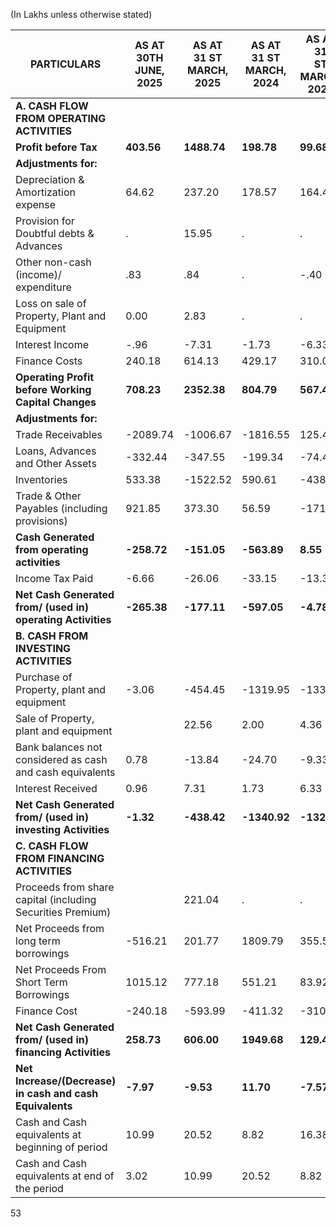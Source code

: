 (In Lakhs unless otherwise stated)

<table><thead><tr><th>PARTICULARS</th><th>AS AT<br>30TH<br>JUNE,<br>2025</th><th>AS AT<br>31 ST<br>MARCH,<br>2025</th><th>AS AT<br>31 ST<br>MARCH,<br>2024</th><th>AS AT 31<br>ST<br>MARCH,<br>2023</th></tr></thead><tbody><tr><td><strong>A. CASH FLOW FROM OPERATING ACTIVITIES</strong></td><td></td><td></td><td></td><td></td></tr><tr><td><strong>Profit before Tax</strong></td><td><strong>403.56</strong></td><td><strong>1488.74</strong></td><td><strong>198.78</strong></td><td><strong>99.68</strong></td></tr><tr><td><strong>Adjustments for:</strong></td><td></td><td></td><td></td><td></td></tr><tr><td>Depreciation & Amortization expense</td><td>64.62</td><td>237.20</td><td>178.57</td><td>164.47</td></tr><tr><td>Provision for Doubtful debts & Advances</td><td>.</td><td>15.95</td><td>.</td><td>.</td></tr><tr><td>Other non-cash (income)/ expenditure</td><td>.83</td><td>.84</td><td>.</td><td>-.40</td></tr><tr><td>Loss on sale of Property, Plant and Equipment</td><td>0.00</td><td>2.83</td><td>.</td><td>.</td></tr><tr><td>Interest Income</td><td>-.96</td><td>-7.31</td><td>-1.73</td><td>-6.33</td></tr><tr><td>Finance Costs</td><td>240.18</td><td>614.13</td><td>429.17</td><td>310.01</td></tr><tr><td><strong>Operating Profit before Working Capital Changes</strong></td><td><strong>708.23</strong></td><td><strong>2352.38</strong></td><td><strong>804.79</strong></td><td><strong>567.43</strong></td></tr><tr><td><strong>Adjustments for:</strong></td><td></td><td></td><td></td><td></td></tr><tr><td>Trade Receivables</td><td>-2089.74</td><td>-1006.67</td><td>-1816.55</td><td>125.48</td></tr><tr><td>Loans, Advances and Other Assets</td><td>-332.44</td><td>-347.55</td><td>-199.34</td><td>-74.46</td></tr><tr><td>Inventories</td><td>533.38</td><td>-1522.52</td><td>590.61</td><td>-438.68</td></tr><tr><td>Trade & Other Payables (including provisions)</td><td>921.85</td><td>373.30</td><td>56.59</td><td>-171.21</td></tr><tr><td><strong>Cash Generated from operating activities</strong></td><td><strong>-258.72</strong></td><td><strong>-151.05</strong></td><td><strong>-563.89</strong></td><td><strong>8.55</strong></td></tr><tr><td>Income Tax Paid</td><td>-6.66</td><td>-26.06</td><td>-33.15</td><td>-13.33</td></tr><tr><td><strong>Net Cash Generated from/ (used in) operating Activities</strong></td><td><strong>-265.38</strong></td><td><strong>-177.11</strong></td><td><strong>-597.05</strong></td><td><strong>-4.78</strong></td></tr><tr><td><strong>B. CASH FROM INVESTING ACTIVITIES</strong></td><td></td><td></td><td></td><td></td></tr><tr><td>Purchase of Property, plant and equipment</td><td>-3.06</td><td>-454.45</td><td>-1319.95</td><td>-133.55</td></tr><tr><td>Sale of Property, plant and equipment</td><td></td><td>22.56</td><td>2.00</td><td>4.36</td></tr><tr><td>Bank balances not considered as cash and cash equivalents</td><td>0.78</td><td>-13.84</td><td>-24.70</td><td>-9.33</td></tr><tr><td>Interest Received</td><td>0.96</td><td>7.31</td><td>1.73</td><td>6.33</td></tr><tr><td><strong>Net Cash Generated from/ (used in) investing Activities</strong></td><td><strong>-1.32</strong></td><td><strong>-438.42</strong></td><td><strong>-1340.92</strong></td><td><strong>-132.20</strong></td></tr><tr><td><strong>C. CASH FLOW FROM FINANCING ACTIVITIES</strong></td><td></td><td></td><td></td><td></td></tr><tr><td>Proceeds from share capital (including Securities Premium)</td><td></td><td>221.04</td><td>.</td><td>.</td></tr><tr><td>Net Proceeds from long term borrowings</td><td>-516.21</td><td>201.77</td><td>1809.79</td><td>355.50</td></tr><tr><td>Net Proceeds From Short Term Borrowings</td><td>1015.12</td><td>777.18</td><td>551.21</td><td>83.92</td></tr><tr><td>Finance Cost</td><td>-240.18</td><td>-593.99</td><td>-411.32</td><td>-310.01</td></tr><tr><td><strong>Net Cash Generated from/ (used in) financing Activities</strong></td><td><strong>258.73</strong></td><td><strong>606.00</strong></td><td><strong>1949.68</strong></td><td><strong>129.41</strong></td></tr><tr><td><strong>Net Increase/(Decrease) in cash and cash Equivalents</strong></td><td><strong>-7.97</strong></td><td><strong>-9.53</strong></td><td><strong>11.70</strong></td><td><strong>-7.57</strong></td></tr><tr><td>Cash and Cash equivalents at beginning of period</td><td>10.99</td><td>20.52</td><td>8.82</td><td>16.38</td></tr><tr><td>Cash and Cash equivalents at end of the period</td><td>3.02</td><td>10.99</td><td>20.52</td><td>8.82</td></tr></tbody></table>

53
